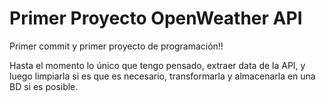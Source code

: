# Primer Proyecto OpenWeather API

Primer commit y primer proyecto de programación!!

Hasta el momento lo único que tengo pensado, extraer data de la API, y luego limpiarla si es que es necesario, transformarla y almacenarla en una BD si es posible.
